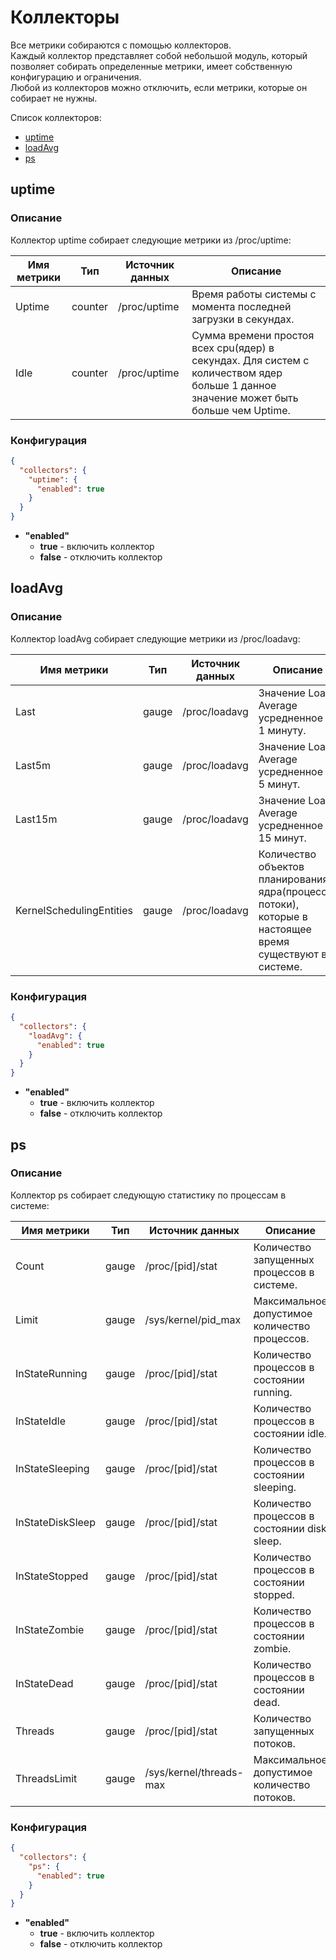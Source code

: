 # Коллекторы
Все метрики собираются с помощью коллекторов.  
Каждый коллектор представляет собой небольшой модуль, который позволяет собирать определенные метрики, имеет собственную конфигурацию и ограничения.  
Любой из коллекторов можно отключить, если метрики, которые он собирает не нужны.

Список коллекторов:
- [uptime](collectors.md#uptime)
- [loadAvg](collectors.md#loadavg)
- [ps](collectors.md#ps)

## uptime
### Описание
Коллектор uptime собирает следующие метрики из /proc/uptime:

| Имя метрики | Тип     | Источник данных | Описание                                                                                                                              |
|-------------|---------|-----------------|---------------------------------------------------------------------------------------------------------------------------------------|
| Uptime      | counter | /proc/uptime    | Время работы системы с момента последней загрузки в секундах.                                                                         |
| Idle        | counter | /proc/uptime    | Сумма времени простоя всех cpu(ядер) в секундах. Для систем с количеством ядер больше 1 данное значение может быть больше чем Uptime. |

### Конфигурация
```json
{
  "collectors": {
    "uptime": {
      "enabled": true
    }
  }
}
```
* **"enabled"**
  * **true** - включить коллектор
  * **false** - отключить коллектор

## loadAvg
### Описание
Коллектор loadAvg собирает следующие метрики из /proc/loadavg:

| Имя метрики              | Тип    | Источник данных | Описание                                                                                                 |
|--------------------------|--------|-----------------|----------------------------------------------------------------------------------------------------------|
| Last                     | gauge  | /proc/loadavg   | Значение Load Average усредненное за 1 минуту.                                                           |
| Last5m                   | gauge  | /proc/loadavg   | Значение Load Average усредненное за 5 минут.                                                            |
| Last15m                  | gauge  | /proc/loadavg   | Значение Load Average усредненное за 15 минут.                                                           |
| KernelSchedulingEntities | gauge  | /proc/loadavg   | Количество объектов планирования ядра(процессы, потоки), которые в настоящее время существуют в системе. |

### Конфигурация
```json
{
  "collectors": {
    "loadAvg": {
      "enabled": true
    }
  }
}
```
* **"enabled"**
  * **true** - включить коллектор
  * **false** - отключить коллектор

## ps
### Описание
Коллектор ps собирает следующую статистику по процессам в системе:

| Имя метрики      | Тип    | Источник данных         | Описание                                      |
|------------------|--------|-------------------------|-----------------------------------------------|
| Count            | gauge  | /proc/\[pid\]/stat      | Количество запущенных процессов в системе.    |
| Limit            | gauge  | /sys/kernel/pid_max     | Максимальное допустимое количество процессов. |
| InStateRunning   | gauge  | /proc/\[pid\]/stat      | Количество процессов в состоянии running.     | 
| InStateIdle      | gauge  | /proc/\[pid\]/stat      | Количество процессов в состоянии idle.        |
| InStateSleeping  | gauge  | /proc/\[pid\]/stat      | Количество процессов в состоянии sleeping.    |
| InStateDiskSleep | gauge  | /proc/\[pid\]/stat      | Количество процессов в состоянии disk sleep.  |
| InStateStopped   | gauge  | /proc/\[pid\]/stat      | Количество процессов в состоянии stopped.     |
| InStateZombie    | gauge  | /proc/\[pid\]/stat      | Количество процессов в состоянии zombie.      |
| InStateDead      | gauge  | /proc/\[pid\]/stat      | Количество процессов в состоянии dead.        |
| Threads          | gauge  | /proc/\[pid\]/stat      | Количество запущенных потоков.                |
| ThreadsLimit     | gauge  | /sys/kernel/threads-max | Максимальное допустимое количество потоков.   | 
### Конфигурация
```json
{
  "collectors": {
    "ps": {
      "enabled": true
    }
  }
}
```
* **"enabled"**
  * **true** - включить коллектор
  * **false** - отключить коллектор